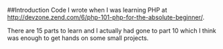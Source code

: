 ##Introduction
Code I wrote when I was learning PHP at
http://devzone.zend.com/6/php-101-php-for-the-absolute-beginner/.

There are 15 parts to learn and I actually had gone to part 10 which I think was
enough to get hands on some small projects.
